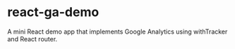 # react-ga-demo
A mini React demo app that implements Google Analytics using withTracker and React router.
